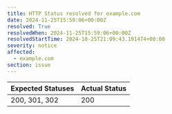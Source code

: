 ```yaml
---
title: HTTP Status resolved for example.com
date: 2024-11-25T15:59:06+00:00Z
resolved: True
resolvedWhen: 2024-11-25T15:59:06+00:00Z
resolvedStartTime: 2024-10-25T21:09:43.191474+00:00
severity: notice
affected:
  - example.com
section: issue
---
```


| Expected Statuses | Actual Status  |
|-------------------|----------------|
| 200, 301, 302 | 200 |

